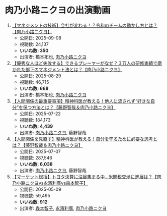 # 肉乃小路ニクヨの出演動画

1.  [【マネジメントの技術】会社が変わる！？令和のチームの動かし方とは？【肉乃小路ニクヨ】](/rehacq_fan/ids/sS6u6TuVnu0 "wikilink")
    -   公開日: 2025-09-08
    -   視聴数: 24,137
    -   **いいね数: 350**
    -   出演者: 橋本拓也, [肉乃小路ニクヨ](/rehacq_fan/people/肉乃小路ニクヨ "wikilink")
1.  [【優秀な人ほど失敗する】できるプレーヤーがなぜ？３万人の研修実績で磨かれた部下のマネジメント法とは？【肉乃小路ニクヨ】](/rehacq_fan/ids/RQx0Se_RJi4 "wikilink")
    -   公開日: 2025-08-29
    -   視聴数: 46,715
    -   **いいね数: 668**
    -   出演者: 橋本拓也, [肉乃小路ニクヨ](/rehacq_fan/people/肉乃小路ニクヨ "wikilink")
1.  [【人間関係の最重要事項】精神科医が教える！他人に流されず“好きな自分”を保つ方法とは？【藤野智哉＆肉乃小路ニクヨ】](/rehacq_fan/ids/W76wF7DnppE "wikilink")
    -   公開日: 2025-07-22
    -   視聴数: 184,173
    -   **いいね数: 4,439**
    -   出演者: [肉乃小路ニクヨ](/rehacq_fan/people/肉乃小路ニクヨ "wikilink"), 藤野智哉
1.  [【人間関係を見直す】精神科医が教える！自分を守るために必要な思考とは？【藤野智哉＆肉乃小路ニクヨ】](/rehacq_fan/ids/L_wVwlUt09c "wikilink")
    -   公開日: 2025-07-07
    -   視聴数: 287,546
    -   **いいね数: 6,038**
    -   出演者: [肉乃小路ニクヨ](/rehacq_fan/people/肉乃小路ニクヨ "wikilink"), 藤野智哉
1.  [【マーケット総括】トヨタ決算に注目集まる中…米関税交渉に進展は？【肉乃小路ニクヨvs永濱利廣vs森本智子】](/rehacq_fan/ids/akRF38q112M "wikilink")
    -   公開日: 2025-05-09
    -   視聴数: 59,495
    -   **いいね数: 912**
    -   出演者: [森本智子](/rehacq_fan/people/森本智子 "wikilink"), [永濱利廣](/rehacq_fan/people/永濱利廣 "wikilink"), [肉乃小路ニクヨ](/rehacq_fan/people/肉乃小路ニクヨ "wikilink")
